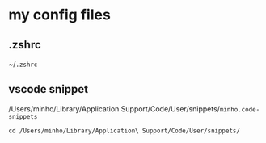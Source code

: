 # my config files


## .zshrc

~/`.zshrc`



## vscode snippet

/Users/minho/Library/Application Support/Code/User/snippets/`minho.code-snippets`

```shell
cd /Users/minho/Library/Application\ Support/Code/User/snippets/
```

